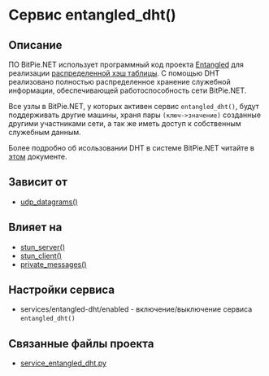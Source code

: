 ﻿# Сервис entangled_dht()


## Описание
ПО BitPie.NET использует программный код проекта [Entangled](http://entangled.sourceforge.net) для реализации
[распределенной хэш таблицы](http://en.wikipedia.org/wiki/Distributed_hash_table). С помощью DHT реализовано 
полностью распределенное хранение служебной информации, обеспечивающей работоспособность сети BitPie.NET.

Все узлы в BitPie.NET, у которых активен сервис `entangled_dht()`, будут поддерживать другие машины, 
храня пары `(ключ->значение)` созданные другими участниками сети, 
а так же иметь доступ к собственным служебным данным.

Более подробно об исользовании DHT в системе BitPie.NET читайте в [этом](dht/dht.md) документе.


## Зависит от
* [udp_datagrams()](services/service_udp_datagrams.md)


## Влияет на
* [stun_server()](services/service_stun_server.md)
* [stun_client()](services/service_stun_client.md)
* [private_messages()](services/service_private_messages.md)


## Настройки сервиса
* services/entangled-dht/enabled - включение/выключение сервиса `entangled_dht()`


## Связанные файлы проекта
* [service_entangled_dht.py](services/service_entangled_dht.py)

